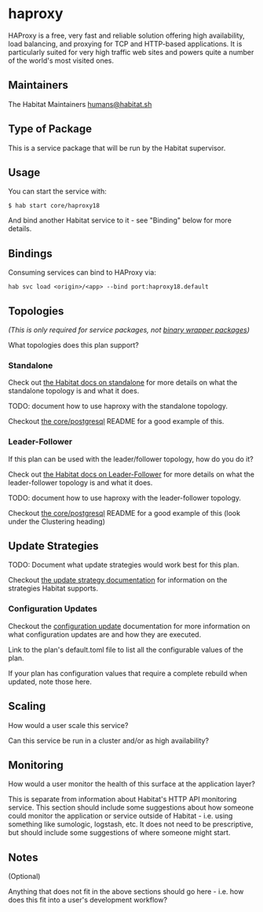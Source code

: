# haproxy

HAProxy is a free, very fast and reliable solution offering high availability, load balancing, and proxying for TCP and HTTP-based applications. It is particularly suited for very high traffic web sites and powers quite a number of the world's most visited ones.

## Maintainers

The Habitat Maintainers humans@habitat.sh

## Type of Package

This is a service package that will be run by the Habitat supervisor.

## Usage

You can start the service with:

```
$ hab start core/haproxy18
```

And bind another Habitat service to it - see "Binding" below for more details.

## Bindings

Consuming services can bind to HAProxy via:

```
hab svc load <origin>/<app> --bind port:haproxy18.default
```

## Topologies

*(This is only required for service packages, not [binary wrapper packages](https://www.habitat.sh/docs/best-practices/#binary-wrapper-packages))*

What topologies does this plan support?

### Standalone

Check out [the Habitat docs on standalone](https://www.habitat.sh/docs/using-habitat/#standalone) for more details on what the standalone topology is and what it does.

TODO: document how to use haproxy with the standalone topology.

Checkout [the core/postgresql](https://github.com/habitat-sh/core-plans/tree/master/postgresql) README for a good example of this.

### Leader-Follower

If this plan can be used with the leader/follower topology, how do you do it?

Check out [the Habitat docs on Leader-Follower](https://www.habitat.sh/docs/using-habitat/#leader-follower-topology) for more details on what the leader-follower topology is and what it does.

TODO: document how to use haproxy with the leader-follower topology.

Checkout [the core/postgresql](https://github.com/habitat-sh/core-plans/tree/master/postgresql) README for a good example of this (look under the Clustering heading)

## Update Strategies

TODO: Document what update strategies would work best for this plan.

Checkout [the update strategy documentation](https://www.habitat.sh/docs/using-habitat/#update-strategy) for information on the strategies Habitat supports.

### Configuration Updates

Checkout the [configuration update](https://www.habitat.sh/docs/using-habitat/#configuration-updates) documentation for more information on what configuration updates are and how they are executed.

Link to the plan's default.toml file to list all the configurable values of the plan.

If your plan has configuration values that require a complete rebuild when updated, note those here.

## Scaling

How would a user scale this service?

Can this service be run in a cluster and/or as high availability?

## Monitoring

How would a user monitor the health of this surface at the application layer?

This is separate from information about Habitat's HTTP API monitoring service.  This section should include some suggestions about how someone could monitor the application or service outside of Habitat - i.e. using something like sumologic, logstash, etc.  It does not need to be prescriptive, but should include some suggestions of where someone might start.

## Notes

(Optional)

Anything that does not fit in the above sections should go here - i.e. how does this fit into a user's development workflow?
